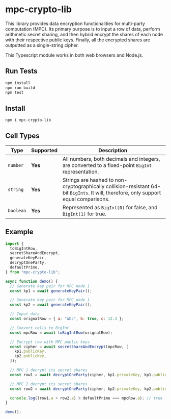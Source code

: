 # mpc-crypto-lib

This library provides data encryption functionalities for multi-party computation (MPC). Its primary purpose is to input a row of data, perform arithmetic secret sharing, and then hybrid encrypt the shares of each node with their respective public keys. Finally, all the encrypted shares are outputted as a single-string cipher.

This Typescript module works in both web browsers and Node.js.

## Run Tests

```sh
npm install
npm run build
npm test
```

## Install

```sh
npm i mpc-crypto-lib
```

## Cell Types

| Type      | Supported | Description                                                                                                                           |
| --------- | --------- | ------------------------------------------------------------------------------------------------------------------------------------- |
| `number`  | **Yes**   | All numbers, both decimals and integers, are converted to a fixed-point `BigInt` representation.                                      |
| `string`  | **Yes**   | Strings are hashed to non-cryptographically collision-resistant 64-bit `BigInts`. It will, therefore, only support equal comparisons. |
| `boolean` | **Yes**   | Represented as `BigInt(0)` for false, and `BigInt(1)` for true.                                                                       |

## Example

```js
import {
  toBigIntRow,
  secretShareAndEncrypt,
  generateKeyPair,
  decryptOneParty,
  defaultPrime,
} from "mpc-crypto-lib";

async function demo() {
  // Generate key pair for MPC node 1
  const kp1 = await generateKeyPair();

  // Generate key pair for MPC node 1
  const kp2 = await generateKeyPair();

  // Input data
  const orignalRow = { a: "abc", b: true, c: 12.3 };

  // Convert cells to BigInt
  const mpcRow = await toBigIntRow(orignalRow);

  // Encrypt row with MPC public keys
  const cipher = await secretShareAndEncrypt(mpcRow, [
    kp1.publicKey,
    kp2.publicKey,
  ]);

  // MPC 1 decrypt its secret shares
  const row1 = await decryptOneParty(cipher, kp1.privateKey, kp1.publicKey);

  // MPC 2 decrypt its secret shares
  const row2 = await decryptOneParty(cipher, kp2.privateKey, kp2.publicKey);

  console.log((row1.a + row2.a) % defaultPrime === mpcRow.a); // true
}

demo();
```
